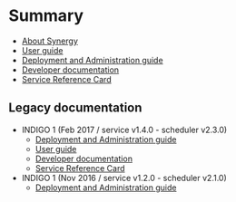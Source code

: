 # Summary

* [About Synergy](README.md)
* [User guide](doc/user-guide.md)
* [Deployment and Administration guide](doc/admin.md)
* [Developer documentation](doc/developer.md)
* [Service Reference Card](doc/service_reference_card.md)

## Legacy documentation

* INDIGO 1 \(Feb 2017 / service v1.4.0 - scheduler v2.3.0\)
  * [Deployment and Administration guide](legacy/indigo1_feb-2017/admin.md)
  * [User guide](legacy/indigo1_feb-2017/user-guide.md)
  * [Developer documentation](legacy/indigo1_feb-2017/developer.md)
  * [Service Reference Card](legacy/indigo1_feb-2017/service_reference_card.md)
* INDIGO 1 \(Nov 2016 / service v1.2.0 - scheduler v2.1.0\)
  * [Deployment and Administration guide](legacy/indigo1_nov-2016/admin.md)

